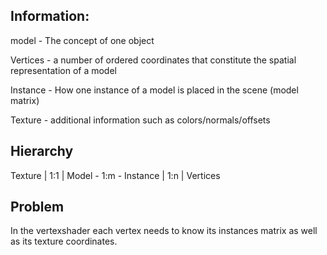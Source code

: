 
## Information:

model - The concept of one object

Vertices - a number of ordered coordinates that constitute the spatial representation of a model

Instance - How one instance of a model is placed in the scene (model matrix)

Texture - additional information such as colors/normals/offsets

## Hierarchy

Texture
  |
 1:1
  |
Model - 1:m - Instance
  |
 1:n
  |
Vertices

## Problem

In the vertexshader each vertex needs to know its instances matrix as well as its texture coordinates.
